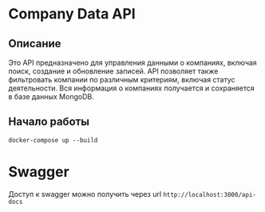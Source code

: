 # Company Data API

## Описание

Это API предназначено для управления данными о компаниях, включая поиск, создание и обновление записей. 
API позволяет также фильтровать компании по различным критериям, включая статус деятельности.
Вся информация о компаниях получается и сохраняется в базе данных MongoDB.

## Начало работы

```shell
docker-compose up --build
```

# Swagger

Доступ к swagger можно получить через url `http://localhost:3000/api-docs`